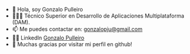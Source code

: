 - 👋 Hola, soy Gonzalo Pulleiro
- 👀🧑‍💻 Técnico Superior en Desarrollo de Aplicaciones Multiplataforma (DAM).
- 📫 Me puedes contactar en: gonzalopju@gmail.com
- 👨‍🎓 LinkedIn [Gonzalo Pulleiro](https://www.linkedin.com/in/gonzalo-pulleiro/) 
- 💫 Muchas gracias por visitar mi perfil en github!


<!---
GonzaloPJdev/GonzaloPJdev is a ✨ special ✨ repository because its `README.md` (this file) appears on your GitHub profile.
You can click the Preview link to take a look at your changes.
--->
